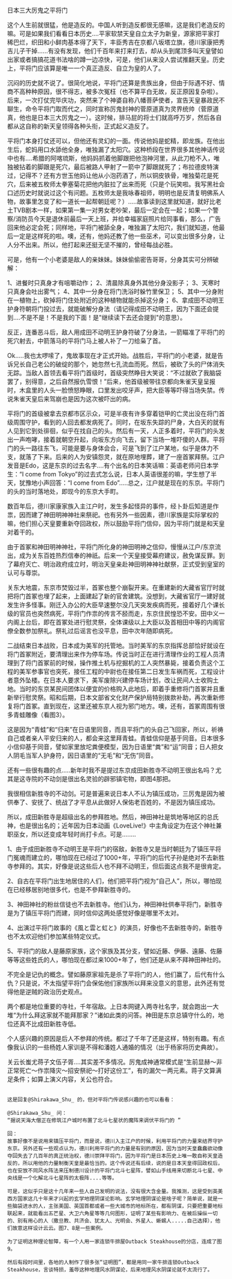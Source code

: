 日本三大厉鬼之平将门
 
这个人生前就很猛，他是造反的。中国人听到造反都很无感嘛，这是我们老造反的嘛。可是如果我们看看日本历史....平家软禁天皇自立太子为新皇，源家把平家打稀巴烂，织田和小鲜肉基本得了天下，丰臣秀吉在京都八坂塔立旗，德川家康把秀吉儿子干掉......有没有发现，他们千百年来打来打去，却从头到尾顶多叫天皇譬如出家或者搞搞花道书法啥的蹲一边凉快，可是，他们从来没人尝试推翻天皇。历史上，平将门应该算是唯一一个真正造反、自立为皇的人了。

沉闷的历史就不说了。很简化地说，平将门还算是贵族出身，但由于际遇不好、情商不高种种原因，很不得志，被多次冤枉（也不算平白无故，反正原因复杂啦）。后来，一次打仗完毕庆功，突然来了个神婆自称八幡菩萨使者，宣告天皇暴政民不聊生，命令平将门取而代之，同时宣称厉鬼封神的菅原道真为灵界统帅（菅原道真，他也是日本三大厉鬼之一）。这时候，排马屁的将士们就高呼万岁，然后各自都从这自称的新天皇领得各种头衔，正式起义造反了。

平将门本身打仗还可以，但他还有灵幻的一面。传说他妈是蛇精，即龙族。在他出生后，蛇妈用口水舔他全身，唯独漏了太阳穴。这种桥段在世界很多其他神话传说中也有....希腊的阿喀琉斯，他妈妈抓着他脚跟把他泡神河里，从此刀枪不入，唯独被拈着的脚跟是死穴，最后被路人甲射了一箭中了脚跟就死了；布拉德皮特演过，记得不？还有方世玉他妈让他从小泡药酒了，所以铜皮铁骨，唯独菊花是死穴，后来被五枚师太拳塞菊花把他内脏拉了出来而死（只是个玩笑啦。我写黑社会口述历史时就说过这个有问题。五枚师太是我咏春祖师，明明也是反清复明佛系人物，故事里怎变了和一道长一起帮朝廷呢？）.....故事读到这里就知道，就好比老土TVB剧本一样，如果第一集一对男女老吵架，最后一定会在一起；如果一个警察/消防员今天是退休前最后一天上班，并给幸福家庭照片给同事看，那么，广告回来他必定会死；同样地，平将门被舔全身，唯独漏了太阳穴，我们就知道，他最后一定是这样死的啦。噢，还有，他妈还教了他一些巫术，可以变出很多分身，让人分不出来。所以，他打起来还挺无坚不摧的，曾经每战必胜。

可是，他有一个小老婆是敌人的亲妹妹。妹妹偷偷密告哥哥，分身其实可分辨破解：

1、进餐时只真身才有咀嚼动作；
2、清晨除真身外其他分身没影子；
3、天寒时只真身会吐出雾气；
4、其中一分身在将门洗浴时躲竹里保卫；
5、其中一分身附在一植物上，砍掉将门住处附近的这种植物就能杀掉这分身；
6、拿成田不动明王护身符朝将门投过去，就能破解分身法（请记得成田不动明王，因为下面还会提到....不是不是！不是我的下面！是"继续读下去还会提到"的意思）。

反正，连番恶斗后，敌人用成田不动明王护身符破了分身法，一箭瞄准了平将门的死穴射去，中箭落马的平将门马上被人补了一刀给枭了首。

Ok.....我也太啰嗦了，鬼故事现在才正式开始。战胜后，平将门的小老婆，就是告诉兄长自己老公的破绽的那个，她忽然七孔流血而死。然后，被砍了头的尸体消失无踪。当敌人首领去看平将门首级时，首级突然睁目大笑说：“不过就砍了我脑袋罢了，别得意，之后自然报仇雪恨！”后来，他首级被带往京都向朱雀天皇呈报时，木盒里的人头一脸愤怒睁眼，口里发出咬牙声，把大臣等等吓得当场失禁。传说朱雀天皇后来驾崩也是因为这次被吓出的病。

平将门的首级被拿去京都市区示众，可是半夜有许多穿着铠甲的亡灵出没在将门首级周围守护，看到的人回去都发病死了。同时，在坂东失踪的尸身，大白天的就有人见到它到处徘徊，似乎在找自己的头。然后有一天，人正多着时，平将门的头发出一声咆哮，接着就朝空升起，向坂东方向飞去，留下当场一堆吓傻的人群。平将门的头一路往东飞，可能是要与身体会合，可是飞到了江户某地，似乎是体力不支，就落了下来。后来的人为安镇怨灵，就在原地埋葬，建了一座首冢拜祭。江户发音是Edo，这是东京的过去名字....有个出名的日本笑话嘛：英语老师问日本学生：“I come from Tokyo”的过去式怎么说，日本人英语很差的嘛，学生想了半天，犹豫地小声回答：“I come from Edo”.....总之，江户就是现在的东京。平将门的头的当时落地处，即现今的东京大手町。
 
数百年后，德川家康家族入主江户时，发生多起怪异的事件，经卜卦后知道是作祟，因而建了神田明神神社来祭祀。也有另外一些因素，德川家族是实际掌权的嘛，他们担心天皇要重新夺回政权，所以鼓励平将门信仰，因为平将门就是和天皇对着干的。

由于首冢和神田明神神社，平将门所化身的神田明神之信仰，慢慢从江户/东京流出，成为关东百姓热烈信奉的神祇。后来一个天皇接受幕府建议，赦免谋反罪。到了幕府灭亡、明治政府成立时，明治天皇亲赴神田明神神社献祭，正式受到皇室的认可与尊崇。

关东大地震，东京市焚毁过半，首冢也整个崩裂开来。在重建新的大藏省官厅时就把将门首冢也埋了起来，上面建起了新的官舍建筑。没想到，大藏省官厅一建好就发生许多怪事。刚迁入办公的大臣早速整尔没几天突发疾病而死，接着好几个课长级的官员也突然病死，平将门作祟的传言不胫而走，东京住民惶恐不安。田中义一内阁上台后，即在首冢处进行慰灵祭，全体课级以上大臣以及首相田中等的内阁官僚全数参加祭礼。祭礼过后谣言也没平息，田中次年随即病死。

二战结束日本战败，日本成为美军的托管地。当时美军的东京指挥总部恰好就设在将门首冢附近，要清理出来作为停车场。传说当时正在进行清理作业的工程人员清理到了将门首冢前的时候，操作推土机与挖掘机的工人突然暴毙，接着负责这个工程的美军参事官也突死，接任工程的中尉也在接任第二日发生车祸而死，工程设计者意外坠楼。在日本人要求下，美军废除兴建停车场计划，改让民间人士收购土地。当时的东京某民间团体以便宜的价格购入此地后，即着手重修将门首冢并且重新举行慰灵祭。昭和后期，日本文部省文化财产保护局特别拨款补助，再次重新修复将门首冢。直到现在，这里还被东京人视为邪门地方。噢，还有，首冢周围有很多青蛙雕像（看图3）。

这是因为“青蛙”和“归来”在日语里同音，而且平将门的头自己飞回家，所以，祈祷自己或者亲人平安归来的人，都会来这里拜青蛙。青蛙信仰是基于同音。日本很多小信仰基于同音，譬如家里放坨粪便模型，因为日语里“粪”和“运”同音；日人把女人阴毛当军人护身符，因日语里的“无毛”和“无伤”同音。

还有一些很有趣的点.....新年时我不是提过东京成田新胜寺不动明王很出名吗？尤其是这寺院的不动剑是很出名灵验的辟邪镇宅物，即图4那把。
 
我很相信新胜寺的不动剑。可是普遍来说日本人不认为镇压成功，三厉鬼是因为被供奉了、安抚了、统战了才平息从此做好人保佑老百姓的，不是因为镇压成功。

所以，成田新胜寺是超级出名的参拜胜地。然后，神田神社是筑地等地区的总氏神，也是很出名的；近年因为日本动画《LoveLive!》中主角设定为在这个神社兼职巫女，所以还变成年轻时尚打卡点。可是........

1、由于成田新胜寺不动明王是平将门的宿敌，新胜寺又是当时朝廷为了镇压平将门冤魂而建立的，哪怕现在已经过了1000+年，平将门的后代子孙是绝对不去新胜寺参拜的。其实，好像是说这些后人也不拜不动明王，但后面这点我不是很肯定。

2、自古在平将门出生地居住的人们，他们把平将门视为“自己人”，所以，哪怕现在已经移居别地很多代，也是不參拜新胜寺的。

3、神田神社的粉丝信徒也不去新胜寺。他们认为，神田神社供奉平将门，新胜寺是为了镇压平将门而建，同时信仰这两处感觉好像是哪里不太对。

4、出演过平将门故事的《風と雲と虹と》的演员，好像也不去新胜寺的，新胜寺也不太欢迎他们参加某些特定仪式。

5、平将门的敌人是藤原家族，这个家族及其分支，譬如近藤、伊藤、遠藤、佐藤等等这些姓氏的人，哪怕现在都过来1000+年了，他们还是从来不拜神田神社的。

不完全是记仇的概念。譬如藤原家祖先是杀了平将门的人，他们赢了，后代有什么仇？只是说，不太指望平将门会保佑他们家族所以拜来没意义的意思，此外还有觉得他是逆贼的政治历史观点。

两个都是地位重要的寺社，千年宿敌。上日本网键入两寺社名字，就会跑出一大堆“为什么拜这家就不能拜那家？”诸如此类的问答。神田是东京总镇守什么的，地位还真不比成田新胜寺低。

个人感兴趣的原因是后人不参拜的传统。都过了千年了还是这样，特别有趣。有点像我认识的一些杨姓人家训是不得和潘姓人通婚的情况（出于杨家将历史典故）。

关云长蚩尤蒋子文伍子胥....其实差不多情况。厉鬼成神通常模式是“生前显赫～非正常死亡～作祟降灾～招安祭祀～打好这份工”，有的漏欠一两元素。蒋子文算满足条件；如算上演义内容，关公也符合。

~~~~~~~~~~~~~~~~~~~~~

这是回复@Shirakawa_Shu_ 的，但对平将门传说感兴趣的也可以看看：

@Shirakawa_Shu_ 问：
“据说天海大僧正在修筑江户城时布置了北斗七星状的魔阵来调伏平将门的 ”

回：
故事好像不是说用来镇压平将门，而是说，德川入主江户的时候，利用平将门的力量来结界守护东京。另外还有一些观点认为，德川利用平将门的力量是有别的原因，因为当时天皇蠢蠢欲动像夺回失去了几百年的真正统治权，德川崇拜平将门，因为平将门是日本历史上唯一敢自称天皇造反的，所以用他的力量制衡天皇是最恰当的。这个传说还有后续，说的是日本天皇得回政权后，也在安放不同风水阵法来压制德川设计的平将门北斗七星阵，譬如山手线用来切断北斗七星、中央线是一个化解北斗七星阵的太极阵....等等。

可是，这似乎只是这十几年来一些人自己发明的说法，没有很大含金量。我推测，这是受到英美西方国家这几十年来才兴起的玄学地理阴谋论影响。玄学地理阴谋论是啥子呢？简单说，就是一些脑袋进水的人，主张美国、英国首都或者一些大城市的地标所在，都有阴谋，只要把重要地标联起来，就能看出五芒星、大卫六角星等等几何图形，证明了某些有影响力、在被后操纵一切的、别有用心的人（撒旦教、共济会、犹太人、光明会、外星人、蜥蜴人.....自己选择），他们故意这样设计云云。图7、8是一些案例。
  
为了证明这种理论智障，有一个人用一家连锁牛排屋Outback Steakhouse的分店，连成了图9。

然后有段时间里，各地的人制作了很多张“证明图”，都是用同一家牛排连锁Outback Steakhouse，言谈特损，羞辱这种地理风水阴谋论，后来地理风水阴谋论就不太流行了。
